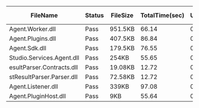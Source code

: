 ﻿ | FileName                  | Status | FileSize | TotalTime(sec) | Upload(sec) | Submit(sec) | SignWait(sec) | Retry Count | 
 |---------------------------|--------|----------|----------------|-------------|-------------|---------------|-------------|
 | Agent.Worker.dll          | Pass   | 951.5KB  | 66.14          | 0.37        | 0.32        | 65.42         | 0           | 
 | Agent.Plugins.dll         | Pass   | 407.5KB  | 86.84          | 0.36        | 0.32        | 86.12         | 0           | 
 | Agent.Sdk.dll             | Pass   | 179.5KB  | 76.55          | 0.35        | 0.3         | 75.83         | 0           | 
 | Studio.Services.Agent.dll | Pass   | 254KB    | 55.65          | 0.35        | 0.29        | 54.92         | 0           | 
 | esultParser.Contracts.dll | Pass   | 19.08KB  | 12.72          | 0.35        | 0.29        | 12            | 0           | 
 | stResultParser.Parser.dll | Pass   | 72.58KB  | 12.72          | 0.35        | 0.34        | 12            | 0           | 
 | Agent.Listener.dll        | Pass   | 339KB    | 97.08          | 0.35        | 0.35        | 96.36         | 0           | 
 | Agent.PluginHost.dll      | Pass   | 9KB      | 55.64          | 0.35        | 0.3         | 54.92         | 0           | 
